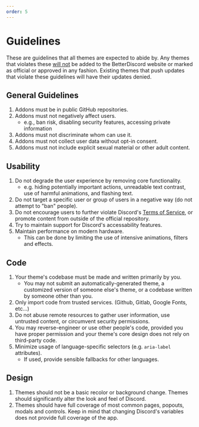 ```yaml
---
order: 5
---
```


# Guidelines

These are guidelines that all themes are expected to abide by. Any themes that violates these <u>will not</u> be added to the BetterDiscord website or marked as official or approved in any fashion. Existing themes that push updates that violate these guidelines will have their updates denied.

## General Guidelines

 1. Addons must be in public GitHub repositories.
 1. Addons must not negatively affect users.
    - e.g., ban risk, disabling security features, accessing private information
 1. Addons must not discriminate whom can use it.
 1. Addons must not collect user data without opt-in consent.
 1. Addons must not include explicit sexual material or other adult content.


## Usability
1. Do not degrade the user experience by removing core functionality.
   - e.g. hiding potentially important actions, unreadable text contrast, use of harmful animations, and flashing text.
1. Do not target a specific user or group of users in a negative way (do not attempt to "ban" people).
1. Do not encourage users to further violate Discord's [Terms of Service](https://discord.com/terms), or promote content from outside of the official repository.
1. Try to maintain support for Discord's accessability features.
1. Maintain performance on modern hardware.
   - This can be done by limiting the use of intensive animations, filters and effects.

## Code
1. Your theme's codebase must be made and written primarily by you.
   - You may not submit an automatically-generated theme, a customized version of someone else's theme, or a codebase written by someone other than you.
1. Only import code from trusted services. (Github, Gitlab, Google Fonts, etc...)
1. Do not abuse remote resources to gather user information, use untrusted content, or circumvent security permissions.
1. You may reverse-engineer or use other people's code, provided you have proper permission and your theme's core design does not rely on third-party code.
1. Minimize usage of language-specific selectors (e.g. `aria-label` attributes).
   - If used, provide sensible fallbacks for other languages.

## Design
1. Themes should not be a basic recolor or background change. Themes should significantly alter the look and feel of Discord.
1. Themes should have full coverage of most common pages, popouts, modals and controls. Keep in mind that changing Discord's variables does not provide full coverage of the app.